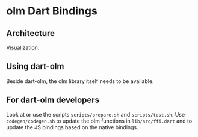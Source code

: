 # olm Dart Bindings

## Architecture
[Visualization](https://famedly.gitlab.io/libraries/dart-olm/#architecture).

## Using dart-olm
Beside dart-olm, the olm library itself needs to be available.

## For dart-olm developers
Look at or use the scripts `scripts/prepare.sh` and `scripts/test.sh`.
Use `codegen/codegen.sh` to update the olm functions in `lib/src/ffi.dart` and to update the JS bindings based on the native bindings.
